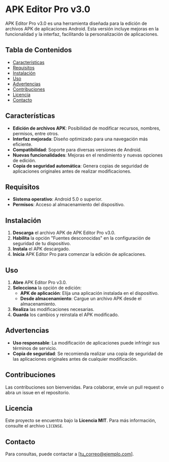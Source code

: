# APK Editor Pro v3.0

APK Editor Pro v3.0 es una herramienta diseñada para la edición de archivos APK de aplicaciones Android. Esta versión incluye mejoras en la funcionalidad y la interfaz, facilitando la personalización de aplicaciones.

## Tabla de Contenidos

- [Características](#características)
- [Requisitos](#requisitos)
- [Instalación](#instalación)
- [Uso](#uso)
- [Advertencias](#advertencias)
- [Contribuciones](#contribuciones)
- [Licencia](#licencia)
- [Contacto](#contacto)

## Características

- **Edición de archivos APK**: Posibilidad de modificar recursos, nombres, permisos, entre otros.
- **Interfaz mejorada**: Diseño optimizado para una navegación más eficiente.
- **Compatibilidad**: Soporte para diversas versiones de Android.
- **Nuevas funcionalidades**: Mejoras en el rendimiento y nuevas opciones de edición.
- **Copia de seguridad automática**: Genera copias de seguridad de aplicaciones originales antes de realizar modificaciones.

## Requisitos

- **Sistema operativo**: Android 5.0 o superior.
- **Permisos**: Acceso al almacenamiento del dispositivo.

## Instalación

1. **Descarga** el archivo APK de APK Editor Pro v3.0.
2. **Habilita** la opción "Fuentes desconocidas" en la configuración de seguridad de tu dispositivo.
3. **Instala** el APK descargado.
4. **Inicia** APK Editor Pro para comenzar la edición de aplicaciones.

## Uso

1. **Abre** APK Editor Pro v3.0.
2. **Selecciona** la opción de edición:
   - **APK de aplicación**: Elija una aplicación instalada en el dispositivo.
   - **Desde almacenamiento**: Cargue un archivo APK desde el almacenamiento.
3. **Realiza** las modificaciones necesarias.
4. **Guarda** los cambios y reinstala el APK modificado.

## Advertencias

- **Uso responsable**: La modificación de aplicaciones puede infringir sus términos de servicio.
- **Copia de seguridad**: Se recomienda realizar una copia de seguridad de las aplicaciones originales antes de cualquier modificación.

## Contribuciones

Las contribuciones son bienvenidas. Para colaborar, envíe un pull request o abra un issue en el repositorio.

## Licencia

Este proyecto se encuentra bajo la **Licencia MIT**. Para más información, consulte el archivo `LICENSE`.

## Contacto

Para consultas, puede contactar a [tu_correo@ejemplo.com].
